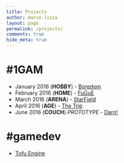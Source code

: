 ```yaml
---
title: Projects
author: marco.lizza
layout: page
permalink: /projects/
comments: true
hide_meta: true
---
```

# #1GAM

 * January 2016 (**HOBBY**) - [Boredom](//mode13h.itch.io/boredom)
 * February 2016 (**HOME**) - [FuGuE](//mode13h.itch.io/fugue)
 * March 2016 (**ARENA**) - [StarField](//mode13h.itch.io/starfield)
 * April 2016 (**AGE**) - [The Trip](//mode13h.itch.io/thetrip)
 * June 2016 (**COUCH**) *PROTOTYPE* - [Darn!](//mode13h.com/MarcoLizza/darn)

# #gamedev

 * [Tofu Engine](/tofu-engine/)